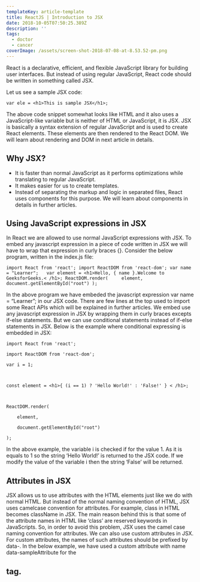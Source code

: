 ```yaml
---
templateKey: article-template
title: ReactJS | Introduction to JSX
date: 2018-10-05T07:50:25.389Z
description: ''
tags:
  - doctor
  - cancer
coverImage: /assets/screen-shot-2018-07-08-at-8.53.52-pm.png
---
```

React is a declarative, efficient, and flexible JavaScript library for building user interfaces. But instead of using regular JavaScript, React code should be written in something called JSX.

Let us see a sample JSX code:

```
var ele = <h1>This is sample JSX</h1>;
```

The above code snippet somewhat looks like HTML and it also uses a JavaScript-like variable but is neither of HTML or JavaScript, it is JSX. JSX is basically a syntax extension of regular JavaScript and is used to create React elements. These elements are then rendered to the React DOM. We will learn about rendering and DOM in next article in details.

## Why JSX?

* It is faster than normal JavaScript as it performs optimizations while translating to regular JavaScript.
* It makes easier for us to create templates.
* Instead of separating the markup and logic in separated files, React uses components for this purpose. We will learn about components in details in further articles.



## Using JavaScript expressions in JSX



In React we are allowed to use normal JavaScript expressions with JSX. To embed any javascript expression in a piece of code written in JSX we will have to wrap that expression in curly braces {}. Consider the below program, written in the index.js file:



```
import React from 'react'; import ReactDOM from 'react-dom'; var name = "Learner";   var element = <h1>Hello, { name }.Welcome to GeeksforGeeks.< /h1>; ReactDOM.render(     element,      document.getElementById("root") ); 
```



In the above program we have embeded the javascript expression var name = “Learner”; in our JSX code. There are few lines at the top used to import some React APIs which will be explained in further articles. We embed use any javascript expression in JSX by wrapping them in curly braces excepts if-else statements. But we can use conditional statements instead of if-else statements in JSX. Below is the example where conditional expressing is embedded in JSX:



```
import React from 'react'; 
```

```
import ReactDOM from 'react-dom';   
```

```
var i = 1; 
```

```
  
```

```
const element = <h1>{ (i == 1) ? 'Hello World!' : 'False!' } < /h1>; 
```

```
   
```

```
ReactDOM.render( 
```

```
    element,  
```

```
    document.getElementById("root") 
```

```
); 
```



In the above example, the variable i is checked if for the value 1. As it is equals to 1 so the string ‘Hello World!’ is returned to the JSX code. If we modify the value of the variable i then the string ‘False’ will be returned.



## **Attributes in JSX**

JSX allows us to use attributes with the HTML elements just like we do with normal HTML. But instead of the normal naming convention of HTML, JSX uses camelcase convention for attributes. For example, class in HTML becomes className in JSX. The main reason behind this is that some of the attribute names in HTML like ‘class’ are reserved keywords in JavaScripts. So, in order to avoid this problem, JSX uses the camel case naming convention for attributes. We can also use custom attributes in JSX. For custom attributes, the names of such attributes should be prefixed by data-. In the below example, we have used a custom attribute with name data-sampleAttribute for the <h2> tag.
